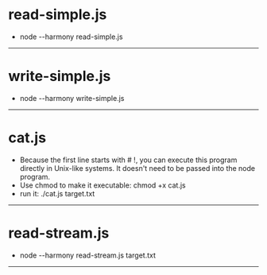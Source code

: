 # read-simple.js
- node --harmony read-simple.js

-----------------------------------------------------

# write-simple.js
- node --harmony write-simple.js

-----------------------------------------------------

# cat.js
- Because the first line starts with # !, you can execute this program directly
in Unix-like systems.  It doesn't need to be passed into the node program.
- Use chmod to make it executable: 
chmod +x cat.js
- run it:
./cat.js target.txt

-----------------------------------------------------


# read-stream.js
- node --harmony read-stream.js target.txt

-----------------------------------------------------